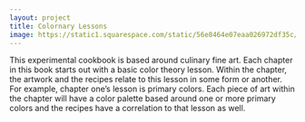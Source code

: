 ```yaml
---
layout: project
title: Colornary Lessons
image: https://static1.squarespace.com/static/56e8464e07eaa026972df35c/t/5937743ae6f2e1c6ae18b155/1496806458508/?format=1500w
---
```


This experimental cookbook is based around culinary fine art. Each chapter in this book starts out with a basic color theory lesson. Within the chapter, the artwork and the recipes relate to this lesson in some form or another. For example, chapter one’s lesson is primary colors. Each piece of art within the chapter will have a color palette based around one or more primary colors and the recipes have a correlation to that lesson as well.
